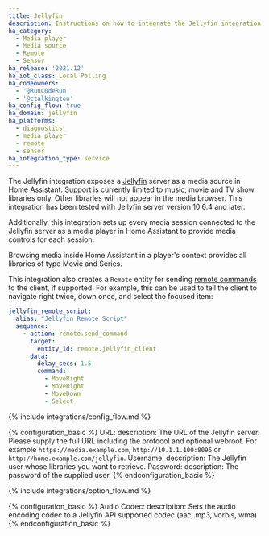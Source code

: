 ```yaml
---
title: Jellyfin
description: Instructions on how to integrate the Jellyfin integration into Home Assistant.
ha_category:
  - Media player
  - Media source
  - Remote
  - Sensor
ha_release: '2021.12'
ha_iot_class: Local Polling
ha_codeowners:
  - '@RunC0deRun'
  - '@ctalkington'
ha_config_flow: true
ha_domain: jellyfin
ha_platforms:
  - diagnostics
  - media_player
  - remote
  - sensor
ha_integration_type: service
---
```


The Jellyfin integration exposes a [Jellyfin](https://jellyfin.org/) server as a media source in Home Assistant.
Support is currently limited to music, movie and TV show libraries only. Other libraries will not appear in the media browser. This integration has been tested with Jellyfin server version 10.6.4 and later.

Additionally, this integration sets up every media session connected to the Jellyfin
server as a media player in Home Assistant to provide media controls for each session.

Browsing media inside Home Assistant in a player's context provides all libraries
of type Movie and Series.

This integration also creates a `Remote` entity for sending [remote commands](https://github.com/jellyfin/jellyfin/blob/master/MediaBrowser.Model/Session/GeneralCommandType.cs) to the client, if supported. For example, this can be used to tell the client to navigate right twice, down once, and select the focused item:

```yaml
jellyfin_remote_script:
  alias: "Jellyfin Remote Script"
  sequence:
    - action: remote.send_command
      target:
        entity_id: remote.jellyfin_client
      data:
        delay_secs: 1.5
        command:
          - MoveRight
          - MoveRight
          - MoveDown
          - Select
```

{% include integrations/config_flow.md %}

{% configuration_basic %}
URL:
  description: The URL of the Jellyfin server. Please supply the full URL including the protocol and optional webroot. For example `https://media.example.com`, `http://10.1.1.100:8096` or `http://home.example.com/jellyfin`.
Username:
  description: The Jellyfin user whose libraries you want to retrieve.
Password:
  description: The password of the supplied user.
{% endconfiguration_basic %}

{% include integrations/option_flow.md %}

{% configuration_basic %}
Audio Codec:
  description: Sets the audio encoding codec to a Jellyfin API supported codec (aac, mp3, vorbis, wma)
{% endconfiguration_basic %}
